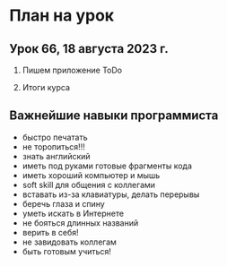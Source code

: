 # План на урок

## Урок 66, 18 августа 2023 г.

1. Пишем приложение ToDo

2. Итоги курса

## Важнейшие навыки программиста
- быстро печатать
- не торопиться!!!
- знать английский
- иметь под руками готовые фрагменты кода
- иметь хороший компьютер и мышь
- soft skill для общения с коллегами
- вставать из-за клавиатуры, делать перерывы
- беречь глаза и спину
- уметь искать в Интернете
- не бояться длинных названий
- верить в себя!
- не завидовать коллегам
- быть готовым учиться!


